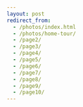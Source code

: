 ```yaml
---
layout: post
redirect_from:
  - /photos/index.html
  - /photos/home-tour/
  - /page2/
  - /page3/
  - /page4/
  - /page5/
  - /page6/
  - /page7/
  - /page8/
  - /page9/
  - /page10/
---
```

